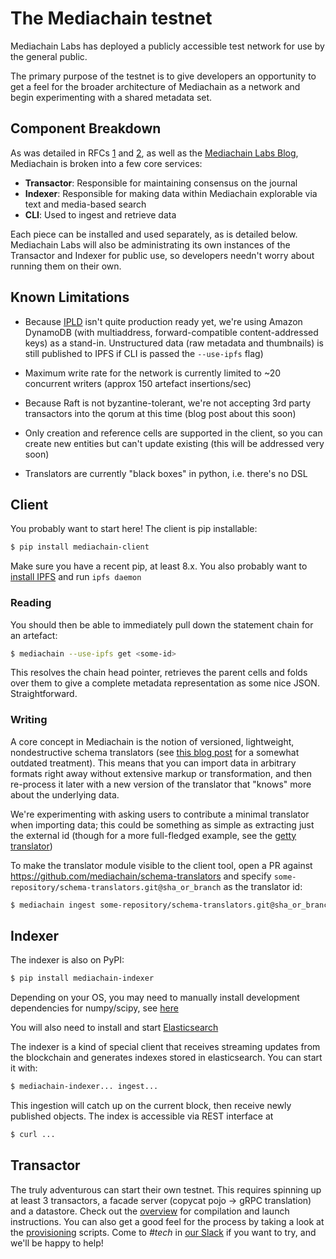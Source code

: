 # The Mediachain testnet

Mediachain Labs has deployed a publicly accessible test network for use by the
general public.

The primary purpose of the testnet is to give developers an opportunity to
get a feel for the broader architecture of Mediachain as a network and begin
experimenting with a shared metadata set.

## Component Breakdown

As was detailed in RFCs
[1](https://github.com/mediachain/mediachain/blob/master/rfc/mediachain-rfc-1.md)
and
[2](https://github.com/mediachain/mediachain/blob/master/rfc/mediachain-rfc-2.md),
as well as the [Mediachain Labs Blog](http://blog.mediachain.io/), Mediachain is
broken into a few core services:

- **Transactor**: Responsible for maintaining consensus on the journal
- **Indexer**: Responsible for making data within Mediachain explorable via text
  and media-based search
- **CLI**: Used to ingest and retrieve data

Each piece can be installed and used separately, as is detailed below.
Mediachain Labs will also be administrating its own instances of the Transactor
and Indexer for public use, so developers needn't worry about running them on
their own.

## Known Limitations

* Because [IPLD](https://github.com/ipfs/go-ipld) isn't quite production ready yet,
  we're using Amazon DynamoDB (with multiaddress, forward-compatible content-addressed keys)
  as a stand-in. Unstructured data (raw metadata and thumbnails) is still published to IPFS if CLI is
  passed the `--use-ipfs` flag)

* Maximum write rate for the network is currently limited to ~20 concurrent writers
  (approx 150 artefact insertions/sec)

* Because Raft is not byzantine-tolerant, we're not accepting 3rd party transactors
  into the qorum at this time (blog post about this soon)

* Only creation and reference cells are supported in the client, so you can create new entities but can't update
  existing (this will be addressed very soon)

* Translators are currently "black boxes" in python, i.e. there's no DSL


## Client

You probably want to start here! The client is pip installable:

```bash
$ pip install mediachain-client
```

Make sure you have a recent pip, at least 8.x. You also probably want to [install IPFS](https://ipfs.io/docs/install/) and
run `ipfs daemon`

### Reading

You should then be able to immediately pull down the statement chain for an artefact:

```bash
$ mediachain --use-ipfs get <some-id>
```

This resolves the chain head pointer, retrieves the parent cells and folds over them to give a complete
metadata representation as some nice JSON. Straightforward.

### Writing

A core concept in Mediachain is the notion of versioned, lightweight, nondestructive schema translators
(see [this blog post](https://blog.mediachain.io/mediachain-developer-update-supplemental-translators-6abe3707030a#.260jpzr5c) for a somewhat outdated treatment). This means that you can import data in arbitrary formats right away
without extensive markup or transformation, and then re-process it later with a new version of the translator that
"knows" more about the underlying data.

We're experimenting with asking users to contribute a minimal translator when importing data; this could be something
as simple as extracting just the external id (though for a more full-fledged example, see the [getty translator](...))

To make the translator module visible to the client tool, open a PR against https://github.com/mediachain/schema-translators
and specify `some-repository/schema-translators.git@sha_or_branch` as the translator id:

```bash
$ mediachain ingest some-repository/schema-translators.git@sha_or_branch target_directory
```

## Indexer

The indexer is also on PyPI:

```bash
$ pip install mediachain-indexer
```

Depending on your OS, you may need to manually install development dependencies for numpy/scipy, see [here](https://www.scipy.org/install.html)

You will also need to install and start [Elasticsearch](https://www.elastic.co/downloads/elasticsearch)

The indexer is a kind of special client that receives streaming updates from the blockchain and generates
indexes stored in elasticsearch. You can start it with:

```bash
$ mediachain-indexer... ingest...
```

This ingestion will catch up on the current block, then receive newly published objects. The index is
accessible via REST interface at

```bash
$ curl ...
```

## Transactor

The truly adventurous can start their own testnet. This requires spinning up at least 3 transactors,
a facade server (copycat pojo -> gRPC translation) and a datastore. Check out the [overview](selfhosting.md)
for compilation and launch instructions.  You can also get a good feel for the process by
taking a look at the [provisioning](https://github.com/mediachain/mediachain/tree/release-0.1.0/provisioning/playbooks)
scripts.  Come to _#tech_ in [our Slack](//slack.mediachain.io) if you want to try, and we'll be happy to help!


